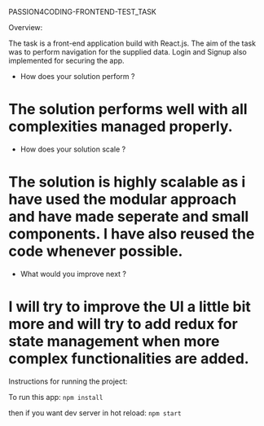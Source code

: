 PASSION4CODING-FRONTEND-TEST_TASK

Overview:

The task is a front-end application build with React.js. The aim of the
task was to perform navigation for the supplied data. Login and Signup
also implemented for securing the app.

- How does your solution perform ?

# The solution performs well with all complexities managed properly.

- How does your solution scale ?

# The solution is highly scalable as i have used the modular approach and have made seperate and small components. I have also reused the code whenever possible.

- What would you improve next ?

# I will try to improve the UI a little bit more and will try to add redux  for state management when more complex functionalities are added.

Instructions for running the project:

To run this app:
`npm install`

then if you want dev server in hot reload:
`npm start`